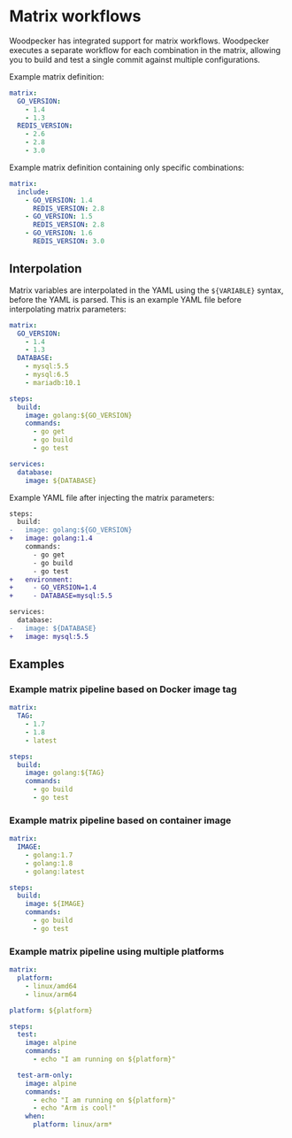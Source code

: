 # Matrix workflows

Woodpecker has integrated support for matrix workflows. Woodpecker executes a separate workflow for each combination in the matrix, allowing you to build and test a single commit against multiple configurations.

Example matrix definition:

```yaml
matrix:
  GO_VERSION:
    - 1.4
    - 1.3
  REDIS_VERSION:
    - 2.6
    - 2.8
    - 3.0
```

Example matrix definition containing only specific combinations:

```yaml
matrix:
  include:
    - GO_VERSION: 1.4
      REDIS_VERSION: 2.8
    - GO_VERSION: 1.5
      REDIS_VERSION: 2.8
    - GO_VERSION: 1.6
      REDIS_VERSION: 3.0
```

## Interpolation

Matrix variables are interpolated in the YAML using the `${VARIABLE}` syntax, before the YAML is parsed. This is an example YAML file before interpolating matrix parameters:

```yaml
matrix:
  GO_VERSION:
    - 1.4
    - 1.3
  DATABASE:
    - mysql:5.5
    - mysql:6.5
    - mariadb:10.1

steps:
  build:
    image: golang:${GO_VERSION}
    commands:
      - go get
      - go build
      - go test

services:
  database:
    image: ${DATABASE}
```

Example YAML file after injecting the matrix parameters:

```diff
steps:
  build:
-   image: golang:${GO_VERSION}
+   image: golang:1.4
    commands:
      - go get
      - go build
      - go test
+   environment:
+     - GO_VERSION=1.4
+     - DATABASE=mysql:5.5

services:
  database:
-   image: ${DATABASE}
+   image: mysql:5.5
```

## Examples

### Example matrix pipeline based on Docker image tag

```yaml
matrix:
  TAG:
    - 1.7
    - 1.8
    - latest

steps:
  build:
    image: golang:${TAG}
    commands:
      - go build
      - go test
```

### Example matrix pipeline based on container image

```yaml
matrix:
  IMAGE:
    - golang:1.7
    - golang:1.8
    - golang:latest

steps:
  build:
    image: ${IMAGE}
    commands:
      - go build
      - go test
```

### Example matrix pipeline using multiple platforms

```yaml
matrix:
  platform:
    - linux/amd64
    - linux/arm64

platform: ${platform}

steps:
  test:
    image: alpine
    commands:
      - echo "I am running on ${platform}"

  test-arm-only:
    image: alpine
    commands:
      - echo "I am running on ${platform}"
      - echo "Arm is cool!"
    when:
      platform: linux/arm*
```
